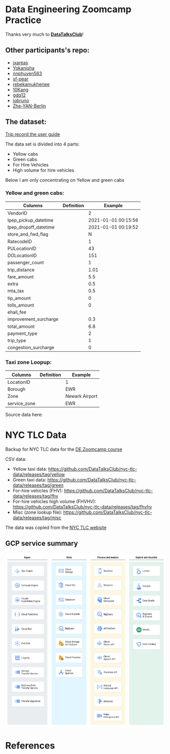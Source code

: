 # Data Engineering Zoomcamp Practice

Thanks very much to [**DataTalksClub**](https://github.com/DataTalksClub)!

## Other participants's repo:
- [jxareas](https://github.com/jxareas/de-zoomcamp-2024)
- [Yokanisha](https://github.com/Yokanisha/DataZoomCamp2024)
- [nnphuyen563](https://github.com/nnphuyen563/DE-Zoomcamp-2024)
- [sf-pear](https://github.com/sf-pear/data-engineering)
- [rebekamukherjee](https://github.com/rebekamukherjee/data-engineering-zoomcamp)
- [10Kang](https://github.com/10Kang/DE_Zoomcamp2024_ZY)
- [gdq12](https://github.com/gdq12/data-engineering-zoomcamp-2024)
- [iobruno](https://github.com/iobruno/data-engineering-zoomcamp)
- [Zhe-YAN-Berlin](https://github.com/Zhe-YAN-Berlin/Data_Eden)



## The dataset:
[Trip record the user guide](https://www.nyc.gov/assets/tlc/downloads/pdf/trip_record_user_guide.pdf)


The data set is divided into 4 parts:

- Yellow cabs
- Green cabs
- For Hire Vehicles
- High volume for hire vehicles



Below I am only concentrating on Yellow and green cabs

### Yellow and green cabs:


| Columns               | Definition | Example             |
| --------------------- | ---------- | ------------------- |
| VendorID              |            | 2                   |
| lpep_pickup_datetime  |            | 2021-01-01 00:15:56 |
| lpep_dropoff_datetime |            | 2021-01-01 00:19:52 |
| store_and_fwd_flag    |            | N                   |
| RatecodeID            |            | 1                   |
| PULocationID          |            | 43                  |
| DOLocationID          |            | 151                 |
| passenger_count       |            | 1                   |
| trip_distance         |            | 1.01                |
| fare_amount           |            | 5.5                 |
| extra                 |            | 0.5                 |
| mta_tax               |            | 0.5                 |
| tip_amount            |            | 0                   |
| tolls_amount          |            | 0                   |
| ehail_fee             |            |                     |
| improvement_surcharge |            | 0.3                 |
| total_amount          |            | 6.8                 |
| payment_type          |            | 2                   |
| trip_type             |            | 1                   |
| congestion_surcharge  |            | 0                   |



### Taxi zone Loopup:

| Columns      | Definition | Example        |
| ------------ | ---------- | -------------- |
| LocationID   |            | 1              |
| Borough      |            | EWR            |
| Zone         |            | Newark Airport |
| service_zone |            | EWR            |


Source data here:
# NYC TLC Data 

Backup for NYC TLC data for the [DE Zoomcamp course](https://github.com/DataTalksClub/data-engineering-zoomcamp/)

CSV data:

* Yellow taxi data: https://github.com/DataTalksClub/nyc-tlc-data/releases/tag/yellow
* Green taxi data: https://github.com/DataTalksClub/nyc-tlc-data/releases/tag/green
* For-hire vehicles (FHV): https://github.com/DataTalksClub/nyc-tlc-data/releases/tag/fhv
* For-hire vehicles high volume (FHVHV): https://github.com/DataTalksClub/nyc-tlc-data/releases/tag/fhvhv
* Misc (zone lookup file): https://github.com/DataTalksClub/nyc-tlc-data/releases/tag/misc

The data was copied from the [NYC TLC website](https://www1.nyc.gov/site/tlc/about/tlc-trip-record-data.page)



## GCP service summary
![alt text](imgs/image.png)


# References
